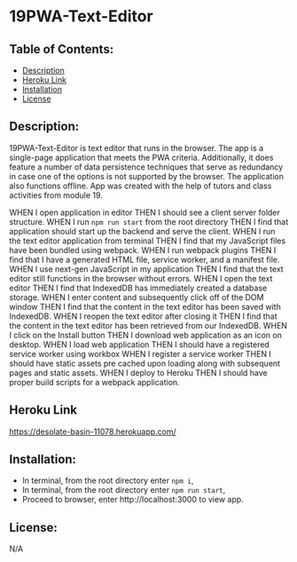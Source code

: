 # 19PWA-Text-Editor

## Table of Contents:
* [Description](https://github.com/T8886/19PWA-Text-Editor#description)
* [Heroku Link](https://github.com/T8886/19PWA-Text-Editor#heroku-link)
* [Installation](https://github.com/T8886/19PWA-Text-Editor#installation)
* [License](https://github.com/T8886/19PWA-Text-Editor#license)

## Description:
19PWA-Text-Editor is text editor that runs in the browser. The app is a single-page application that meets the PWA criteria. Additionally, it does feature a number of data persistence techniques that serve as redundancy in case one of the options is not supported by the browser. The application also functions offline. App was created with the help of tutors and class activities from module 19.

WHEN I open application in editor THEN I should see a client server folder structure.
WHEN I run `npm run start` from the root directory THEN I find that application should start up the backend and serve the client.
WHEN I run the text editor application from terminal THEN I find that my JavaScript files have been bundled using webpack.
WHEN I run webpack plugins THEN I find that I have a generated HTML file, service worker, and a manifest file.
WHEN I use next-gen JavaScript in my application THEN I find that the text editor still functions in the browser without errors.
WHEN I open the text editor THEN I find that IndexedDB has immediately created a database storage.
WHEN I enter content and subsequently click off of the DOM window THEN I find that the content in the text editor has been saved with IndexedDB.
WHEN I reopen the text editor after closing it THEN I find that the content in the text editor has been retrieved from our IndexedDB.
WHEN I click on the Install button THEN I download web application as an icon on desktop.
WHEN I load web application THEN I should have a registered service worker using workbox
WHEN I register a service worker THEN I should have static assets pre cached upon loading along with subsequent pages and static assets.
WHEN I deploy to Heroku THEN I should have proper build scripts for a webpack application.

## Heroku Link
https://desolate-basin-11078.herokuapp.com/

## Installation:
* In terminal, from the root directory enter `npm i`,
* In terminal, from the root directory enter `npm run start`,
* Proceed to browser, enter http://localhost:3000 to view app.

## License:
N/A